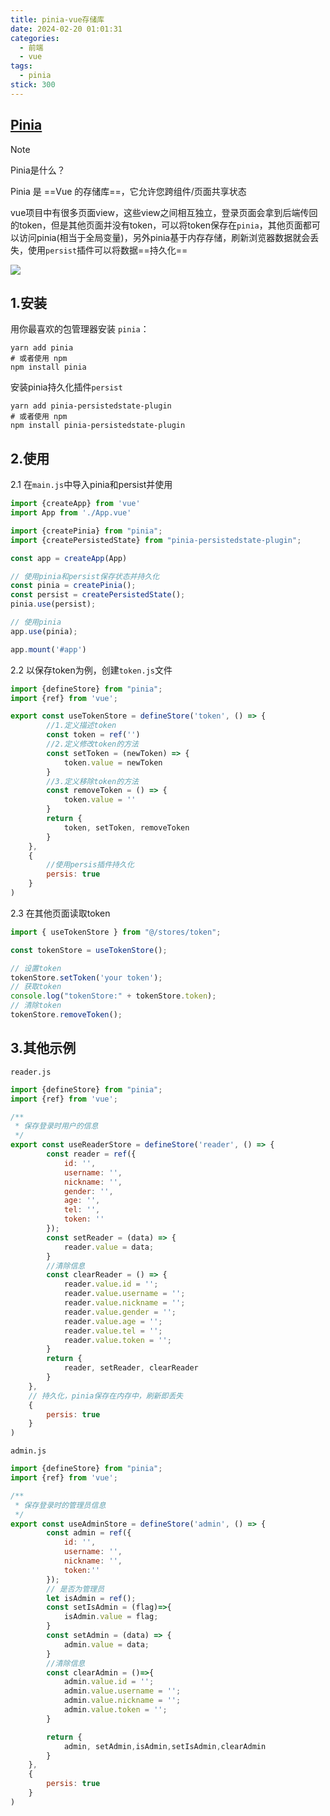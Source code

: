 ```yaml
---
title: pinia-vue存储库
date: 2024-02-20 01:01:31
categories: 
  - 前端
  - vue
tags:
  - pinia
stick: 300
---
```


## [Pinia](https://pinia.web3doc.top/)

> [!note] 
>
> Pinia是什么？
>
> Pinia 是 ==Vue 的存储库==，它允许您跨组件/页面共享状态
>
> vue项目中有很多页面view，这些view之间相互独立，登录页面会拿到后端传回的token，但是其他页面并没有token，可以将token保存在`pinia`，其他页面都可以访问pinia(相当于全局变量)，另外pinia基于内存存储，刷新浏览器数据就会丢失，使用`persist`插件可以将数据==持久化==

![](https://img2.imgtp.com/2024/04/04/Lg05BHGR.png)

## 1.安装

用你最喜欢的包管理器安装 `pinia`：

```shell
yarn add pinia
# 或者使用 npm
npm install pinia
```

安装pinia持久化插件`persist`

```shell
yarn add pinia-persistedstate-plugin
# 或者使用 npm
npm install pinia-persistedstate-plugin
```

## 2.使用

2.1 在`main.js`中导入pinia和persist并使用

```js
import {createApp} from 'vue'
import App from './App.vue'

import {createPinia} from "pinia";
import {createPersistedState} from "pinia-persistedstate-plugin";

const app = createApp(App)

// 使用pinia和persist保存状态并持久化
const pinia = createPinia();
const persist = createPersistedState();
pinia.use(persist);

// 使用pinia
app.use(pinia);

app.mount('#app')
```

2.2 以保存token为例，创建`token.js`文件

```js
import {defineStore} from "pinia";
import {ref} from 'vue';

export const useTokenStore = defineStore('token', () => {
        //1.定义描述token
        const token = ref('')
        //2.定义修改token的方法
        const setToken = (newToken) => {
            token.value = newToken
        }
        //3.定义移除token的方法
        const removeToken = () => {
            token.value = ''
        }
        return {
            token, setToken, removeToken
        }
    },
    {
        //使用persis插件持久化
        persis: true
    }
)
```

2.3 在其他页面读取token

```js
import { useTokenStore } from "@/stores/token";

const tokenStore = useTokenStore();

// 设置token
tokenStore.setToken('your token');
// 获取token
console.log("tokenStore:" + tokenStore.token);
// 清除token
tokenStore.removeToken();
```

## 3.其他示例

`reader.js`

```js
import {defineStore} from "pinia";
import {ref} from 'vue';

/**
 * 保存登录时用户的信息
 */
export const useReaderStore = defineStore('reader', () => {
        const reader = ref({
            id: '',
            username: '',
            nickname: '',
            gender: '',
            age: '',
            tel: '',
            token: ''
        });
        const setReader = (data) => {
            reader.value = data;
        }
        //清除信息
        const clearReader = () => {
            reader.value.id = '';
            reader.value.username = '';
            reader.value.nickname = '';
            reader.value.gender = '';
            reader.value.age = '';
            reader.value.tel = '';
            reader.value.token = '';
        }
        return {
            reader, setReader, clearReader
        }
    },
    // 持久化，pinia保存在内存中，刷新即丢失
    {
        persis: true
    }
)
```

`admin.js`

```js
import {defineStore} from "pinia";
import {ref} from 'vue';

/**
 * 保存登录时的管理员信息
 */
export const useAdminStore = defineStore('admin', () => {
        const admin = ref({
            id: '',
            username: '',
            nickname: '',
            token:''
        });
        // 是否为管理员
        let isAdmin = ref();
        const setIsAdmin = (flag)=>{
            isAdmin.value = flag;
        }
        const setAdmin = (data) => {
            admin.value = data;
        }
        //清除信息
        const clearAdmin = ()=>{
            admin.value.id = '';
            admin.value.username = '';
            admin.value.nickname = '';
            admin.value.token = '';
        }

        return {
            admin, setAdmin,isAdmin,setIsAdmin,clearAdmin
        }
    },
    {
        persis: true
    }
)
```